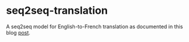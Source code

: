 # seq2seq-translation
A seq2seq model for English-to-French translation as documented in this blog [post](https://runze.github.io/2017/08/14/first-attempt-at-building-a-language-translator/).
